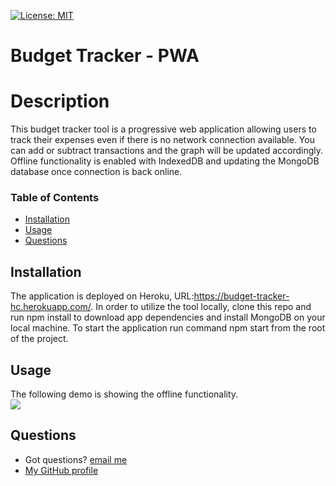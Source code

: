 [![License: MIT](https://img.shields.io/badge/License-MIT-yellow.svg)](https://opensource.org/licenses/MIT)
# Budget Tracker - PWA

# Description
This budget tracker tool is a progressive web application allowing users to track their expenses even if there is no network connection available. You can add or subtract transactions and the graph will be updated accordingly. Offline functionality is enabled with IndexedDB and updating the MongoDB database once connection is back online.

### Table of Contents

- [Installation](#installation)
- [Usage](#usage)
- [Questions](#questions)

## Installation

The application is deployed on Heroku, URL:https://budget-tracker-hc.herokuapp.com/.
In order to utilize the tool locally, clone this repo and run npm install to download app dependencies and install MongoDB on your local machine. To start the application run command npm start from the root of the project.


## Usage

The following demo is showing the offline functionality.
<br>
![](demo.gif)

## Questions

- Got questions? [email me](mailto:caspi.home@gmail.com)<br>
- [My GitHub profile](https://github.com/hcs847)
